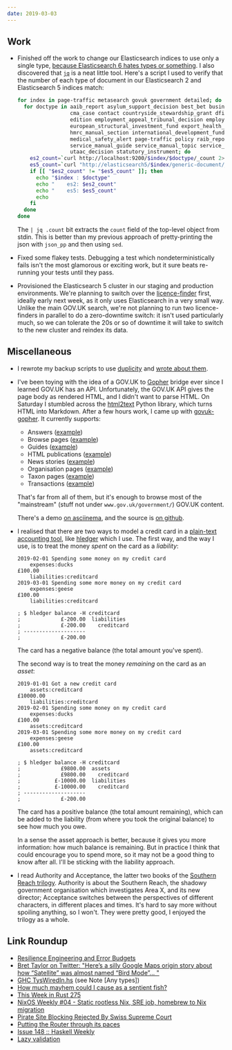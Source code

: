 ```yaml
---
date: 2019-03-03
---
```


## Work

- Finished off the work to change our Elasticsearch indices to use
  only a single type, [because Elasticsearch 6 hates types or
  something][].  I also discovered that [`jq`][] is a neat little
  tool.  Here's a script I used to verify that the number of each type
  of document in our Elasticsearch 2 and Elasticsearch 5 indices
  match:

  ```bash
  for index in page-traffic metasearch govuk government detailed; do
    for doctype in aaib_report asylum_support_decision best_bet business_finance_support_scheme \
                   cma_case contact countryside_stewardship_grant dfid_research_output drug_safety_update \
                   edition employment_appeal_tribunal_decision employment_tribunal_decision \
                   european_structural_investment_fund export_health_certificate hmrc_manual \
                   hmrc_manual_section international_development_fund maib_report manual manual_section \
                   medical_safety_alert page-traffic policy raib_report residential_property_tribunal_decision \
                   service_manual_guide service_manual_topic service_standard_report tax_tribunal_decision \
                   utaac_decision statutory_instrument; do
      es2_count=`curl http://localhost:9200/$index/$doctype/_count 2>/dev/null | jq .count`
      es5_count=`curl "http://elasticsearch5/$index/generic-document/_count?q=document_type:$doctype" 2>/dev/null | jq .count`
      if [[ "$es2_count" != "$es5_count" ]]; then
        echo "$index : $doctype"
        echo "    es2: $es2_count"
        echo "    es5: $es5_count"
        echo
      fi
    done
  done
  ```

  The `| jq .count` bit extracts the `count` field of the top-level
  object from stdin.  This is better than my previous approach of
  pretty-printing the json with `json_pp` and then using `sed`.

- Fixed some flakey tests.  Debugging a test which
  nondeterministically fails isn't the most glamorous or exciting
  work, but it sure beats re-running your tests until they pass.

- Provisioned the Elasticsearch 5 cluster in our staging and
  production environments.  We're planning to switch over the
  [licence-finder][] first, ideally early next week, as it only uses
  Elasticsearch in a very small way.  Unlike the main GOV.UK search,
  we're not planning to run two licence-finders in parallel to do a
  zero-downtime switch: it isn't used particularly much, so we can
  tolerate the 20s or so of downtime it will take to switch to the new
  cluster and reindex its data.

[because Elasticsearch 6 hates types or something]: https://www.elastic.co/guide/en/elasticsearch/reference/6.0/removal-of-types.html
[`jq`]: https://stedolan.github.io/jq/
[licence-finder]: http://www.gov.uk/licence-finder

## Miscellaneous

- I rewrote my backup scripts to use [duplicity][] and [wrote about
  them][].

- I've been toying with the idea of a GOV.UK to [Gopher][] bridge ever
  since I learned GOV.UK has an API.  Unfortunately, the GOV.UK API
  gives the page body as rendered HTML, and I didn't want to parse
  HTML.  On Saturday I stumbled across the [html2text][] Python
  library, which turns HTML into Markdown.  After a few hours work, I
  came up with [govuk-gopher][].  It currently supports:

  - Answers ([example](https://www.gov.uk/vehicle-tax-refund))
  - Browse pages ([example](https://www.gov.uk/browse/driving/disability-health-condition))
  - Guides ([example](https://www.gov.uk/sorn-statutory-off-road-notification))
  - HTML publications ([example](https://www.gov.uk/government/publications/civil-service-code/the-civil-service-code))
  - News stories ([example](https://www.gov.uk/government/news/charity-annual-return-2018))
  - Organisation pages ([example](https://www.gov.uk/government/organisations/ministry-of-defence))
  - Taxon pages ([example](https://www.gov.uk/life-circumstances))
  - Transactions ([example](https://www.gov.uk/vehicle-tax))

  That's far from all of them, but it's enough to browse most of the
  "mainstream" (stuff not under `www.gov.uk/government/`) GOV.UK
  content.

  There's a demo [on asciinema][], and the source is [on
  github][govuk-gopher].

- I realised that there are two ways to model a credit card in a
  [plain-text accounting tool][], like [hledger][] which I use.  The
  first way, and the way I use, is to treat the money *spent* on the
  card as a *liability*:

  ```
  2019-02-01 Spending some money on my credit card
      expenses:ducks                                                       £100.00
      liabilities:creditcard
  2019-03-01 Spending some more money on my credit card
      expenses:geese                                                       £100.00
      liabilities:creditcard

  ; $ hledger balance -H creditcard
  ;             £-200.00  liabilities
  ;             £-200.00    creditcard
  ; --------------------
  ;             £-200.00
  ```

  The card has a negative balance (the total amount you've spent).

  The second way is to treat the money *remaining* on the card as an
  *asset*:

  ```
  2019-01-01 Got a new credit card
      assets:creditcard                                                  £10000.00
      liabilities:creditcard
  2019-02-01 Spending some money on my credit card
      expenses:ducks                                                       £100.00
      assets:creditcard
  2019-03-01 Spending some more money on my credit card
      expenses:geese                                                       £100.00
      assets:creditcard

  ; $ hledger balance -H creditcard
  ;             £9800.00  assets
  ;             £9800.00    creditcard
  ;           £-10000.00  liabilities
  ;           £-10000.00    creditcard
  ; --------------------
  ;             £-200.00
  ```

  The card has a positive balance (the total amount remaining), which
  can be added to the liability (from where you took the original
  balance) to see how much you owe.

  In a sense the asset approach is better, because it gives you more
  information: how much balance is remaining.  But in practice I think
  that could encourage you to spend more, so it may not be a good
  thing to know after all.  I'll be sticking with the liability
  approach.

- I read Authority and Acceptance, the latter two books of the
  [Southern Reach trilogy][].  Authority is about the Southern Reach,
  the shadowy government organisation which investigates Area X, and
  its new director; Acceptance switches between the perspectives of
  different characters, in different places and times.  It's hard to
  say more without spoiling anything, so I won't.  They were pretty
  good, I enjoyed the trilogy as a whole.

[duplicity]: http://duplicity.nongnu.org/
[wrote about them]: https://memo.barrucadu.co.uk/backups.html
[Gopher]: https://en.wikipedia.org/wiki/Gopher_(protocol)
[html2text]: https://pypi.org/project/html2text/
[govuk-gopher]: https://github.com/barrucadu/govuk-gopher/
[on asciinema]: https://asciinema.org/a/231309
[plain-text accounting tool]: https://plaintextaccounting.org/
[hledger]: https://hledger.org/
[Southern Reach trilogy]: https://en.wikipedia.org/wiki/Southern_Reach_Trilogy

## Link Roundup

- [Resilience Engineering and Error Budgets](http://willgallego.com/2019/02/23/resilience-engineering-and-error-budgets/)
- [Bret Taylor on Twitter: "Here’s a silly Google Maps origin story about how “Satellite” was almost named “Bird Mode”… "](https://twitter.com/btaylor/status/1099370126678253569?s=11)
- [GHC TysWiredIn.hs](http://hackage.haskell.org/package/ghc-8.6.1/docs/src/TysWiredIn.html#doubleDataConName) (see Note [Any types])
- [How much mayhem could I cause as a sentient fish?](https://worldbuilding.stackexchange.com/questions/140058/how-much-mayhem-could-i-cause-as-a-sentient-fish)
- [This Week in Rust 275](https://this-week-in-rust.org/blog/2019/02/26/this-week-in-rust-275/)
- [NixOS Weekly #04 - Static rootless Nix, SRE job, homebrew to Nix migration](https://weekly.nixos.org/2019/04-static-rootless-nix-sre-job-homebrew-to-nix-migration.html)
- [Pirate Site Blocking Rejected By Swiss Supreme Court](https://torrentfreak.com/pirate-site-blocking-rejected-by-swiss-supreme-court/)
- [Putting the Router through its paces](https://gdstechnology.blog.gov.uk/2013/12/13/putting-the-router-through-its-paces/)
- [Issue 148 :: Haskell Weekly](https://haskellweekly.news/issues/148.html)
- [Lazy validation](https://ro-che.info/articles/2019-03-02-lazy-validation-applicative)
